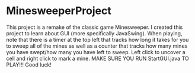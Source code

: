 ﻿# MinesweeperProject
This project is a remake of the classic game Minesweeper. I created this project to learn about GUI (more specifically JavaSwing).
When playing, note that there is a timer at the top left that tracks how long it takes for you to sweep all of the mines as well as a counter that tracks how many mines you have swept/how many you have left to sweep.
Left click to uncover a cell and right click to mark a mine.
MAKE SURE YOU RUN StartGUI.java TO PLAY!!!
Good luck!
